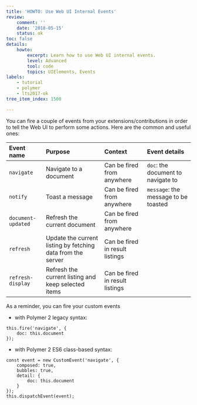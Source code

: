 ```yaml
---
title: 'HOWTO: Use Web UI Internal Events'
review:
    comment: ''
    date: '2018-05-15'
    status: ok
toc: false
details:
    howto:
        excerpt: Learn how to use Web UI internal events.
        level: Advanced
        tool: code
        topics: UIElements, Events
labels:
    - tutorial
    - polymer
    - lts2017-ok
tree_item_index: 1500

---
```


You can fire a couple of events from your extensions/contributions in order to tell the Web UI to perform some actions. Here are the common and useful ones:

| Event name         | Purpose                                                     | Context                         | Event details                        |
|:-------------------|:------------------------------------------------------------|:--------------------------------|:-------------------------------------|
| `navigate`         | Navigate to a document                                      | Can be fired from anywhere      | `doc`: the document to navigate to   |
| `notify`           | Toast a message                                             | Can be fired from anywhere      | `message`: the message to be toasted |
| `document-updated` | Refresh the current document                                | Can be fired from anywhere      |                                      |
| `refresh`          | Update the current listing by fetching data from the server | Can be fired in result listings |                                      |
| `refresh-display`  | Refresh the current listing and keep selected items         | Can be fired in result listings |                                      |

As a reminder, you can fire your custom events
 - with Polymer 2 legacy syntax:
```
this.fire('navigate', {
    doc: this.document
});
```
 - with Polymer 2 ES6 class-based syntax:
```
const event = new CustomEvent('navigate', {
    composed: true,
    bubbles: true,
    detail: {
        doc: this.document
    }
});
this.dispatchEvent(event);
```
